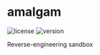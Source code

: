 # amalgam

![license](https://img.shields.io/badge/License-Apache_2.0-blue.svg)
![version](https://img.shields.io/badge/Version-0.0.0-darkred.svg)

Reverse-engineering sandbox
